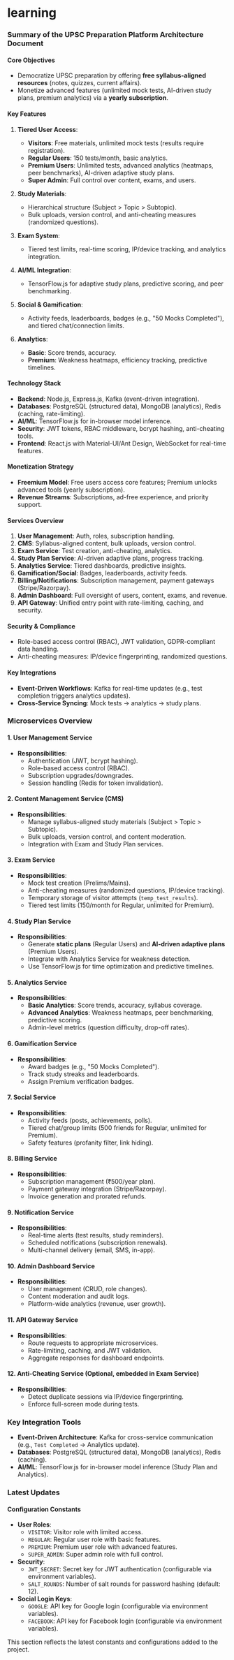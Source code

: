 # learning

### **Summary of the UPSC Preparation Platform Architecture Document**

#### **Core Objectives**
- Democratize UPSC preparation by offering **free syllabus-aligned resources** (notes, quizzes, current affairs).
- Monetize advanced features (unlimited mock tests, AI-driven study plans, premium analytics) via a **yearly subscription**.

#### **Key Features**
1. **Tiered User Access**:
   - **Visitors**: Free materials, unlimited mock tests (results require registration).
   - **Regular Users**: 150 tests/month, basic analytics.
   - **Premium Users**: Unlimited tests, advanced analytics (heatmaps, peer benchmarks), AI-driven adaptive study plans.
   - **Super Admin**: Full control over content, exams, and users.

2. **Study Materials**:
   - Hierarchical structure (Subject > Topic > Subtopic).
   - Bulk uploads, version control, and anti-cheating measures (randomized questions).

3. **Exam System**:
   - Tiered test limits, real-time scoring, IP/device tracking, and analytics integration.

4. **AI/ML Integration**:
   - TensorFlow.js for adaptive study plans, predictive scoring, and peer benchmarking.

5. **Social & Gamification**:
   - Activity feeds, leaderboards, badges (e.g., "50 Mocks Completed"), and tiered chat/connection limits.

6. **Analytics**:
   - **Basic**: Score trends, accuracy.
   - **Premium**: Weakness heatmaps, efficiency tracking, predictive timelines.

#### **Technology Stack**
- **Backend**: Node.js, Express.js, Kafka (event-driven integration).
- **Databases**: PostgreSQL (structured data), MongoDB (analytics), Redis (caching, rate-limiting).
- **AI/ML**: TensorFlow.js for in-browser model inference.
- **Security**: JWT tokens, RBAC middleware, bcrypt hashing, anti-cheating tools.
- **Frontend**: React.js with Material-UI/Ant Design, WebSocket for real-time features.

#### **Monetization Strategy**
- **Freemium Model**: Free users access core features; Premium unlocks advanced tools (yearly subscription).
- **Revenue Streams**: Subscriptions, ad-free experience, and priority support.

#### **Services Overview**
1. **User Management**: Auth, roles, subscription handling.
2. **CMS**: Syllabus-aligned content, bulk uploads, version control.
3. **Exam Service**: Test creation, anti-cheating, analytics.
4. **Study Plan Service**: AI-driven adaptive plans, progress tracking.
5. **Analytics Service**: Tiered dashboards, predictive insights.
6. **Gamification/Social**: Badges, leaderboards, activity feeds.
7. **Billing/Notifications**: Subscription management, payment gateways (Stripe/Razorpay).
8. **Admin Dashboard**: Full oversight of users, content, exams, and revenue.
9. **API Gateway**: Unified entry point with rate-limiting, caching, and security.

#### **Security & Compliance**
- Role-based access control (RBAC), JWT validation, GDPR-compliant data handling.
- Anti-cheating measures: IP/device fingerprinting, randomized questions.

#### **Key Integrations**
- **Event-Driven Workflows**: Kafka for real-time updates (e.g., test completion triggers analytics updates).
- **Cross-Service Syncing**: Mock tests → analytics → study plans.

### **Microservices Overview**

#### **1. User Management Service**
- **Responsibilities**:
  - Authentication (JWT, bcrypt hashing).
  - Role-based access control (RBAC).
  - Subscription upgrades/downgrades.
  - Session handling (Redis for token invalidation).

#### **2. Content Management Service (CMS)**
- **Responsibilities**:
  - Manage syllabus-aligned study materials (Subject > Topic > Subtopic).
  - Bulk uploads, version control, and content moderation.
  - Integration with Exam and Study Plan services.

#### **3. Exam Service**
- **Responsibilities**:
  - Mock test creation (Prelims/Mains).
  - Anti-cheating measures (randomized questions, IP/device tracking).
  - Temporary storage of visitor attempts (`temp_test_results`).
  - Tiered test limits (150/month for Regular, unlimited for Premium).

#### **4. Study Plan Service**
- **Responsibilities**:
  - Generate **static plans** (Regular Users) and **AI-driven adaptive plans** (Premium Users).
  - Integrate with Analytics Service for weakness detection.
  - Use TensorFlow.js for time optimization and predictive timelines.

#### **5. Analytics Service**
- **Responsibilities**:
  - **Basic Analytics**: Score trends, accuracy, syllabus coverage.
  - **Advanced Analytics**: Weakness heatmaps, peer benchmarking, predictive scoring.
  - Admin-level metrics (question difficulty, drop-off rates).

#### **6. Gamification Service**
- **Responsibilities**:
  - Award badges (e.g., "50 Mocks Completed").
  - Track study streaks and leaderboards.
  - Assign Premium verification badges.

#### **7. Social Service**
- **Responsibilities**:
  - Activity feeds (posts, achievements, polls).
  - Tiered chat/group limits (500 friends for Regular, unlimited for Premium).
  - Safety features (profanity filter, link hiding).

#### **8. Billing Service**
- **Responsibilities**:
  - Subscription management (₹500/year plan).
  - Payment gateway integration (Stripe/Razorpay).
  - Invoice generation and prorated refunds.

#### **9. Notification Service**
- **Responsibilities**:
  - Real-time alerts (test results, study reminders).
  - Scheduled notifications (subscription renewals).
  - Multi-channel delivery (email, SMS, in-app).

#### **10. Admin Dashboard Service**
- **Responsibilities**:
  - User management (CRUD, role changes).
  - Content moderation and audit logs.
  - Platform-wide analytics (revenue, user growth).

#### **11. API Gateway Service**
- **Responsibilities**:
  - Route requests to appropriate microservices.
  - Rate-limiting, caching, and JWT validation.
  - Aggregate responses for dashboard endpoints.

#### **12. Anti-Cheating Service** (Optional, embedded in Exam Service)
- **Responsibilities**:
  - Detect duplicate sessions via IP/device fingerprinting.
  - Enforce full-screen mode during tests.

### **Key Integration Tools**
- **Event-Driven Architecture**: Kafka for cross-service communication (e.g., `Test Completed` → Analytics update).
- **Databases**: PostgreSQL (structured data), MongoDB (analytics), Redis (caching).
- **AI/ML**: TensorFlow.js for in-browser model inference (Study Plan and Analytics).

### **Latest Updates**
#### **Configuration Constants**
- **User Roles**:
  - `VISITOR`: Visitor role with limited access.
  - `REGULAR`: Regular user role with basic features.
  - `PREMIUM`: Premium user role with advanced features.
  - `SUPER_ADMIN`: Super admin role with full control.
- **Security**:
  - `JWT_SECRET`: Secret key for JWT authentication (configurable via environment variables).
  - `SALT_ROUNDS`: Number of salt rounds for password hashing (default: 12).
- **Social Login Keys**:
  - `GOOGLE`: API key for Google login (configurable via environment variables).
  - `FACEBOOK`: API key for Facebook login (configurable via environment variables).

This section reflects the latest constants and configurations added to the project.